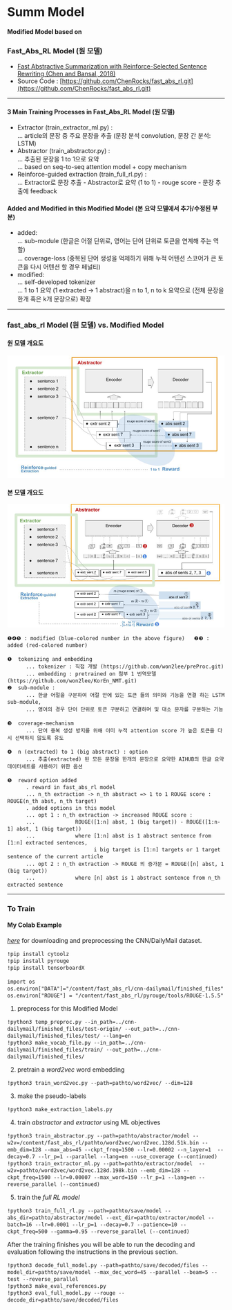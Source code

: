 
# Summ Model 
#### Modified Model based on      
### Fast_Abs_RL Model (원 모델) 
- [Fast Abstractive Summarization with Reinforce-Selected Sentence Rewriting (Chen and Bansal, 2018)](https://arxiv.org/abs/1805.11080)
- Source Code : [https://github.com/ChenRocks/fast_abs_rl.git](https://github.com/ChenRocks/fast_abs_rl.git)
---------------------------------------------------------------------
#### 3 Main Training Processes in Fast_Abs_RL Model (원 모델)
- Extractor   (train_extractor_ml.py) :     
... article의 문장 중 주요 문장을 추출 (문장 분석 convolution, 문장 간 분석: LSTM)
- Abstractor  (train_abstractor.py) :     
... 추출된 문장을 1 to 1으로 요약     
... based on seq-to-seq attention model + copy mechanism
- Reinforce-guided extraction  (train_full_rl.py) :    
... Extractor로 문장 추출 - Abstractor로 요약 (1 to 1) - rouge score - 문장 추출에 feedback

#### Added and Modified in this Modified Model (본 요약 모델에서 추가/수정된 부분) 
- added:    
... sub-module (한글은 어절 단위로, 영어는 단어 단위로 토큰을 연계해 주는 역할)   
... coverage-loss (중복된 단어 생성을 억제하기 위해 누적 어텐션 스코어가 큰 토큰을 다시 어텐션 할 경우 페널티)
- modified:    
... self-developed tokenizer   
... 1 to 1 요약 (1 extracted -> 1 abstract)을  n to 1, n to k 요약으로 (전체 문장을 한개 혹은 k개 문장으로) 확장  

-------------------------------------------------------------------------    
### fast_abs_rl Model (원 모델) vs. Modified Model 
#### 원 모델 개요도 
<img src="/images/fast_abs_rl.jpg" width="700px" title="모델 개요도" alt="fast_abs_rl"></img><br/>

#### 본 모델 개요도 
<img src="/images/modfied_fast_abs_rl.jpg" width="700px" title="본 모델 개요도" alt="modified_fast_abs_rl"></img><br/>

    ❶❹❺ : modified (blue-colored number in the above figure)   ❷❸ : added (red-colored number)

    ❶  tokenizing and embedding    
          ... tokenizer : 직접 개발 (https://github.com/won2lee/preProc.git)     
          ... embedding : pretrained on 첨부 1 번역모델 (https://github.com/won2lee/KorEn_NMT.git)      
    ❷  sub-module :      
          ... 한글 어절을 구분하여 어절 안에 있는 토큰 들의 의미와 기능을 연결 하는 LSTM sub-module,      
          ... 영어의 경우 단어 단위로 토큰 구분하고 연결하며 및 대소 문자를 구분하는 기능     

    ❸  coverage-mechanism     
          ... 단어 중복 생성 방지를 위해 이미 누적 attention score 가 높은 토큰을 다시 선택하지 않도록 유도 

    ❹  n (extracted) to 1 (big abstract) : option   
          ... 추출(extracted) 된 모든 문장을 한개의 문장으로 요약한 AIHUB의 한글 요약 데이터세트를 사용하기 위한 옵션

    ❺  reward option added
          . reward in fast_abs_rl model
          ... n_th extraction -> n_th abstract => 1 to 1 ROUGE score : ROUGE(n_th abst, n_th target)         
          . added options in this model
          ... opt 1 : n_th extraction -> increased ROUGE score : 
          ...             ROUGE([1:n] abst, 1 (big target)) - ROUGE([1:n-1] abst, 1 (big target)) 
          ...             where [1:n] abst is 1 abstract sentence from [1:n] extracted sentences,
                                i big target is [1:n] targets or 1 target sentence of the current article
          ... opt 2 : n_th extraction -> ROUGE 의 증가분 = ROUGE([n] abst, 1 (big target))
          ...             where [n] abst is 1 abstract sentence from n_th extracted sentence   

------------------------------------------------------------------
### To Train
#### My Colab Example

*[here](https://github.com/ChenRocks/cnn-dailymail)*
for downloading and preprocessing the CNN/DailyMail dataset.

    !pip install cytoolz
    !pip install pyrouge
    !pip install tensorboardX

    import os
    os.environ["DATA"]="/content/fast_abs_rl/cnn-dailymail/finished_files"
    os.environ["ROUGE"] = "/content/fast_abs_rl/pyrouge/tools/ROUGE-1.5.5"

1. preprocess for this Modified Model
```
!python3 temp_preproc.py --in_path=../cnn-dailymail/finished_files/test-origin/ --out_path=../cnn-dailymail/finished_files/test/ --lang=en
!python3 make_vocab_file.py --in_path=../cnn-dailymail/finished_files/train/ --out_path=../cnn-dailymail/finished_files/ 
```
2. pretrain a *word2vec* word embedding
```
!python3 train_word2vec.py --path=pathto/word2vec/ --dim=128
```
3. make the pseudo-labels
```
!python3 make_extraction_labels.py
```
4. train *abstractor* and *extractor* using ML objectives
```
!python3 train_abstractor.py --path=pathto/abstractor/model --w2v=/content/fast_abs_rl/pathto/word2vec/word2vec.128d.51k.bin --emb_dim=128 --max_abs=45 --ckpt_freq=1500 --lr=0.00002 --n_layer=1  --decay=0.7 --lr_p=1 --parallel --lang=en --use_coverage (--continued)
!python3 train_extractor_ml.py --path=pathto/extractor/model  --w2v=pathto/word2vec/word2vec.128d.198k.bin --emb_dim=128 --ckpt_freq=1500 --lr=0.00007 --max_word=150 --lr_p=1 --lang=en --reverse_parallel (--continued)
```
5. train the *full RL model*
```
!python3 train_full_rl.py --path=pathto/save/model --abs_dir=pathto/abstractor/model --ext_dir=pathto/extractor/model --batch=16 --lr=0.0001 --lr_p=1 --decay=0.7 --patience=10 --ckpt_freq=500 --gamma=0.95 --reverse_parallel (--continued)
```

After the training finishes you will be able to run the decoding and evaluation following the instructions in the previous section.

    !python3 decode_full_model.py --path=pathto/save/decoded/files --model_dir=pathto/save/model --max_dec_word=45 --parallel --beam=5 --test --reverse_parallel
    !python3 make_eval_references.py
    !python3 eval_full_model.py --rouge --decode_dir=pathto/save/decoded/files
  
